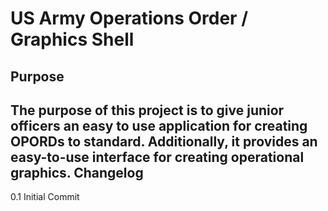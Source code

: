 # US Army Operations Order / Graphics Shell
Purpose
--------------
The purpose of this project is to give junior officers an easy to use application for creating OPORDs to standard. Additionally, it provides an easy-to-use interface for creating operational graphics.
Changelog
--------------
0.1	Initial Commit